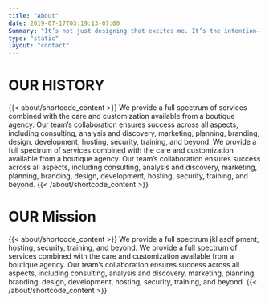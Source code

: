 ```yaml
---
title: "About"
date: 2019-07-17T03:19:13-07:00
Summary: "It’s not just designing that excites me. It’s the intention— the why, the story and the vision that inspires me. This is the reason I do design."
type: "static"
layout: "contact"
---
```

<div class="content_seperation">
  <h1 class="h3 content">OUR HISTORY</h1>
  {{< about/shortcode_content >}}
  We provide a full spectrum of services combined with the care and customization available from a boutique agency. Our team’s collaboration ensures success across all aspects, including consulting, analysis and discovery, marketing, planning, branding, design, development, hosting, security, training, and beyond. We provide a full spectrum of services combined with the care and customization available from a boutique agency. Our team’s collaboration ensures success across all aspects, including consulting, analysis and discovery, marketing, planning, branding, design, development, hosting, security, training, and beyond.
  {{< /about/shortcode_content >}}
</div>


<div class="content_seperation">
  <h1 class="h3 content">OUR Mission</h1>
  {{< about/shortcode_content >}}
  We provide a full spectrum jkl asdf pment, hosting, security, training, and beyond. We provide a full spectrum of services combined with the care and customization available from a boutique agency. Our team’s collaboration ensures success across all aspects, including consulting, analysis and discovery, marketing, planning, branding, design, development, hosting, security, training, and beyond.
  {{< /about/shortcode_content >}}
</div>

